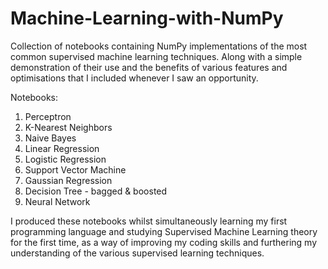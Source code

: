 # Machine-Learning-with-NumPy
Collection of notebooks containing NumPy implementations of the most common supervised machine learning techniques. Along with a simple demonstration of their use and the benefits of various features and optimisations that I included whenever I saw an opportunity. 

Notebooks:
1. Perceptron
2. K-Nearest Neighbors
3. Naive Bayes
4. Linear Regression
5. Logistic Regression
6. Support Vector Machine
7. Gaussian Regression
8. Decision Tree - bagged & boosted
9. Neural Network

I produced these notebooks whilst simultaneously learning my first programming language and studying Supervised Machine Learning theory for the first time, as a way of improving my coding skills and furthering my understanding of the various supervised learning techniques.
